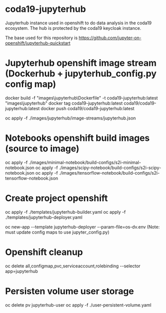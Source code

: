 # coda19-jupyterhub

Jupyterhub instance used in openshift to do data analysis in the coda19 ecosystem.
The hub is protected by the coda19 keycloak instance.

The base used for this repository is https://github.com/jupyter-on-openshift/jupyterhub-quickstart

# Jupyterhub openshift image stream (Dockerhub + jupyterhub_config.py config map)
docker build -f "images\jupyterhub\Dockerfile" -t coda19-jupyterhub:latest "images\jupyterhub"
docker tag coda19-jupyterhub:latest coda19/coda19-jupyterhub:latest
docker push coda19/coda19-jupyterhub:latest

oc apply -f ./images/jupyterhub/image-streams/jupyterhub.json

# Notebooks openshift build images (source to image)
oc apply -f ./images/minimal-notebook/build-configs/s2i-minimal-notebook.json
oc apply -f ./images/scipy-notebook/build-configs/s2i-scipy-notebook.json
oc apply -f ./images/tensorflow-notebook/build-configs/s2i-tensorflow-notebook.json

# Create project openshift
oc apply -f ./templates/jupyterhub-builder.yaml
oc apply -f ./templates/jupyterhub-deployer.yaml

oc new-app --template jupyterhub-deployer --param-file=os-dv.env
(Note: must update config maps to use jupyter_config.py)

# Openshift cleanup
oc delete all,configmap,pvc,serviceaccount,rolebinding --selector app=jupyterhub

# Persisten volume user storage
oc delete pv jupyterhub-user
oc apply -f ./user-persistent-volume.yaml